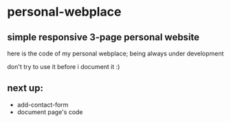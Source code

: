 # personal-webplace
## simple responsive 3-page personal website

here is the code of my personal webplace; being always under development 

don't try to use it before i document it :)

**next up**: 
-------------------------------

* add-contact-form
* document page's code      
